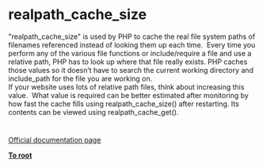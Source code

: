 # realpath_cache_size




<div class="phpcode"><span class="html">
&quot;realpath_cache_size&quot; is used by PHP to cache the real file system paths of filenames referenced instead of looking them up each time.&#xA0; Every time you perform any of the various file functions or include/require a file and use a relative path, PHP has to look up where that file really exists. PHP caches those values so it doesn&#x2019;t have to search the current working directory and include_path for the file you are working on.
<br>If your website uses lots of relative path files, think about increasing this value.&#xA0; What value is required can be better estimated after monitoring by how fast the cache fills using realpath_cache_size() after restarting. Its contents can be viewed using realpath_cache_get().</span>
</div>
  

#

[Official documentation page](https://www.php.net/manual/en/function.realpath-cache-size.php)

**[To root](/README.md)**